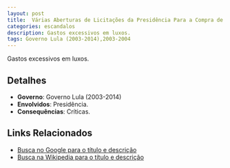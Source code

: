 ```yaml
---
layout: post
title:  Várias Aberturas de Licitações da Presidência Para a Compra de Artigos de Luxo
categories: escandalos
description: Gastos excessivos em luxos.
tags: Governo Lula (2003-2014),2003-2004
---
```


Gastos excessivos em luxos.

## Detalhes
- **Governo**: Governo Lula (2003-2014)
- **Envolvidos**: Presidência.
- **Consequências**: Críticas.

## Links Relacionados
- [Busca no Google para o título e descrição](https://www.google.com/search?q=V%C3%A1rias%20Aberturas%20de%20Licita%C3%A7%C3%B5es%20da%20Presid%C3%AAncia%20Para%20a%20Compra%20de%20Artigos%20de%20Luxo%20Gastos%20excessivos%20em%20luxos.%20Governo%20Lula%20%282003-2014%29)
- [Busca na Wikipedia para o título e descrição](https://en.wikipedia.org/w/index.php?search=V%C3%A1rias%20Aberturas%20de%20Licita%C3%A7%C3%B5es%20da%20Presid%C3%AAncia%20Para%20a%20Compra%20de%20Artigos%20de%20Luxo%20Gastos%20excessivos%20em%20luxos.%20Governo%20Lula%20%282003-2014%29)

